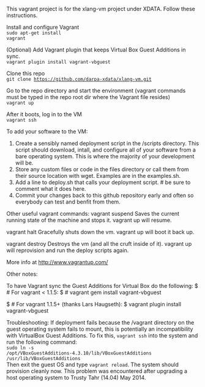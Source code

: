 This vagrant project is for the xlang-vm project under XDATA. Follow these instructions.


Install and configure Vagrant<br>
<code>sudo apt-get install vagrant</code>

(Optional) Add Vagrant plugin that keeps Virtual Box Guest Additions in sync.<br>
<code>vagrant plugin install vagrant-vbguest</code>

Clone this repo<br>
<code>git clone https://github.com/darpa-xdata/xlang-vm.git</code>

Go to the repo directory and start the environment (vagrant commands must be typed in the repo root dir where the Vagrant file resides)<br>
<code>vagrant up</code><br>

After it boots, log in to the VM<br>
<code>vagrant ssh</code><br>


To add your software to the VM:<br>
1. Create a sensibly named deployment script in the /scripts directory. This script should download, intall, and configure all of your software from a bare operating system. This is where the majority of your development will be.<br>
2. Store any custom files or code in the files directory or call them from their source location with wget. Examples are in the examples.sh.<br>
3. Add a line to deploy.sh that calls your deployment script. # be sure to comment what it does here.<br>
4. Commit your changes back to this github repository early and often so everybody can test and benfit from them.<br>

Other useful vagrant commands:
vagrant suspend
Saves the current running state of the machine and stops it. vagrant up will resume.

vagrant halt
Gracefully shuts down the vm. vagrant up will boot it back up.

vagrant destroy
Destroys the vm (and all the cruft inside of it). vagrant up will reprovision and run the deploy scripts again.

More info at http://www.vagrantup.com/

Other notes:

To have Vagrant sync the Guest Additions for Virtual Box do the following:
$ # For vagrant < 1.1.5:
$ # vagrant gem install vagrant-vbguest

$ # For vagrant 1.1.5+ (thanks Lars Haugseth):
$ vagrant plugin install vagrant-vbguest

Troubleshooting:
If deployment fails because the /vagrant directory on the guest operating system fails to mount, this is potentially an incompatibility with VirtualBox Guest Additions. To fix this, <code>vagrant ssh</code> into the system and run the following command:<br>
<code>sudo ln -s /opt/VBoxGuestAdditions-4.3.10/lib/VBoxGuestAdditions /usr/lib/VBoxGuestAdditions</code><br>
Then exit the guest OS and type <code>vagrant reload</code>. The system should provision cleanly now.
This problem was encountered after upgrading a host operating system to Trusty Tahr (14.04) May 2014.
